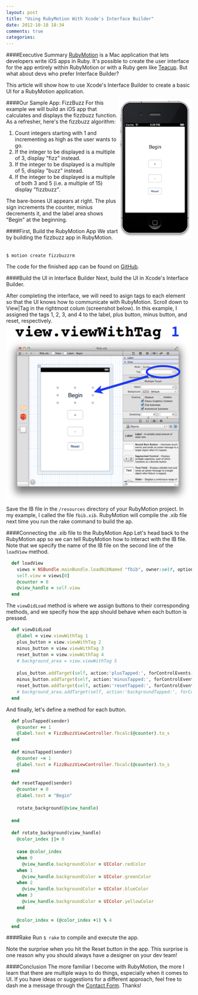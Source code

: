 ```yaml
---
layout: post
title: "Using RubyMotion With Xcode's Interface Builder"
date: 2012-10-18 18:34
comments: true
categories: 
---
```


####Executive Summary
[RubyMotion](http://www.rubymotion.com/) is a Mac application that lets developers write iOS apps in
Ruby. It's possible to create the user interface for the app entirely
within RubyMotion or with a Ruby gem like [Teacup](https://github.com/rubymotion/teacup). But what about devs who prefer Interface Builder?

This article will show how to use Xcode's Interface Builder to create a basic UI for
a RubyMotion application.
<!-- more -->

<img src="/assets/fizzbuzzrm.png" width = "200" align = "right"
alt="Interface Builder with RubyMotion" title="Interface Builder with RubyMotion">
####Our Sample App: FizzBuzz
For this example we will build an iOS app that calculates and displays
the fizzbuzz function. As a refresher, here's the fizzbuzz algorithm:

1. Count integers starting with 1 and incrementing as high as the user wants to go.
2. If the integer to be displayed is a multiple of 3, display "fizz" instead.
3. If the integer to be displayed is a multiple of 5, display "buzz" instead.
4. If the integer to be displayed is a multiple of both 3 and 5 (i.e. a multiple of 15) display "fizzbuzz".

The bare-bones UI appears at right. The plus sign increments the
counter, minius decrements it, and the label area shows "Begin" at
the beginning.


####First, Build the RubyMotion App
We start by building the fizzbuzz app in RubyMotion.

<code>
$ motion create fizzbuzzrm
</code>

The code for the finished app can be found on [GitHub](http://github.com/rayhightower/fizzbuzzrm).

####Build the UI in Interface Builder
Next, build the UI in Xcode's Interface Builder.

After completing the interface, we will need to asign tags to each
element so that the UI knows how to communicate with RubyMotion. Scroll
down to View|Tag in the rightmost colum (screenshot below). In this
example, I assigned the tags 1, 2, 3, and 4 to the label, plus button,
minus button, and reset, respectively.
<img src="/assets/tag1.png" alt="Interface Builder With RubyMotion" title="Interface Builder with RubyMotion">

Save the IB file in the <code>/resources</code> directory of your
RubyMotion project. In my example, I called the file
<code>fbib.xib</code>. RubyMotion will compile the .xib file next time
you run the rake command to build the ap.

####Connecting the .xib file to the RubyMotion App
Let's head back to the RubyMotion app so we can tell RubyMotion how to
interact with the IB file. Note that we specify the name of the IB file
on the second line of the <code>loadView</code> method.

``` ruby
  def loadView
    views = NSBundle.mainBundle.loadNibNamed "fbib", owner:self, options:nil
    self.view = views[0]
    @counter = 0
    @view_handle = self.view
  end
```

The <code>viewDidLoad</code> method is where we assign buttons to their corresponding
methods, and we specify how the app should behave when each button is
pressed.

``` ruby
  def viewDidLoad
    @label = view.viewWithTag 1
    plus_button = view.viewWithTag 2
    minus_button = view.viewWithTag 3
    reset_button = view.viewWithTag 4
    # background_area = view.viewWithTag 5

    plus_button.addTarget(self, action:'plusTapped:', forControlEvents:UIControlEventTouchUpInside)
    minus_button.addTarget(self, action:'minusTapped:', forControlEvents:UIControlEventTouchUpInside)
    reset_button.addTarget(self, action:'resetTapped:', forControlEvents:UIControlEventTouchUpInside)
    # background_area.addTarget(self, action:'backgroundTapped:', forControlEvents:UIControlEventTouchUpInside)
  end
```

And finally, let's define a method for each button.

``` ruby
  def plusTapped(sender)
    @counter += 1
    @label.text = FizzBuzzViewController.fbcalc(@counter).to_s
  end

  def minusTapped(sender)
    @counter -= 1
    @label.text = FizzBuzzViewController.fbcalc(@counter).to_s
  end

  def resetTapped(sender)
    @counter = 0
    @label.text = "Begin"

    rotate_background(@view_handle)

  end

  def rotate_background(view_handle)
    @color_index ||= 0

    case @color_index
    when 0
      @view_handle.backgroundColor = UIColor.redColor
    when 1
      @view_handle.backgroundColor = UIColor.greenColor
    when 2
      @view_handle.backgroundColor = UIColor.blueColor
    when 3
      @view_handle.backgroundColor = UIColor.yellowColor
    end

    @color_index = (@color_index +1) % 4
  end
```

####Rake
Run <code>$ rake</code> to compile and execute the app.

Note the surprise when you hit the Reset button in the app. This
surprise is one reason why you should always have a designer on your
dev team!

####Conclusion
The more familiar I become with RubyMotion, the more I learn that there
are multiple ways to do things, especially when it comes to UI. If you
have ideas or suggestions for a different approach, feel free to dash
me a message through the <a href="/contact">Contact Form</a>. Thanks!



